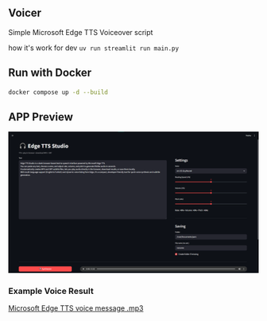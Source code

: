 ## Voicer

Simple Microsoft Edge TTS Voiceover script

how it's work for dev `uv run streamlit run main.py`
 
## Run with **Docker**

```bash
docker compose up -d --build
```

## APP Preview

![preview.png](./.preview/preview.png)


### Example Voice Result

[Microsoft Edge TTS voice message .mp3](https://github.com/farukseker/voicer/blob/main/.preview/edge_test_output.mp3)